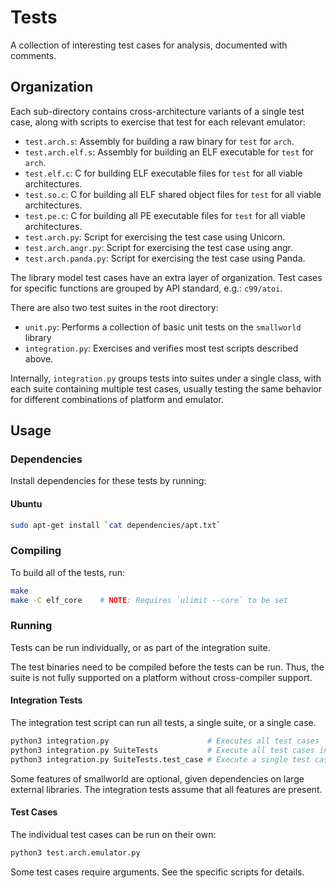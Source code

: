 # Tests

A collection of interesting test cases for analysis, documented with comments.

## Organization

Each sub-directory contains cross-architecture variants
of a single test case, along with scripts to exercise
that test for each relevant emulator:

- `test.arch.s`: Assembly for building a raw binary for `test` for `arch`.
- `test.arch.elf.s`: Assembly for building an ELF executable for `test` for `arch`.
- `test.elf.c`: C for building ELF executable files for `test` for all viable architectures.
- `test.so.c`: C for building all ELF shared object files for `test` for all viable architectures.
- `test.pe.c`: C for building all PE executable files for `test` for all viable architectures.
- `test.arch.py`: Script for exercising the test case using Unicorn.
- `test.arch.angr.py`: Script for exercising the test case using angr.
- `test.arch.panda.py`: Script for exercising the test case using Panda.

The library model test cases have an extra layer of organization.
Test cases for specific functions are grouped by API standard, 
e.g.: `c99/atoi`.

There are also two test suites in the root directory:

- `unit.py`: Performs a collection of basic unit tests on the `smallworld` library
- `integration.py`: Exercises and verifies most test scripts described above.

Internally, `integration.py` groups tests into suites under a single class,
with each suite containing multiple test cases,
usually testing the same behavior for different combinations
of platform and emulator.

## Usage

### Dependencies

Install dependencies for these tests by running:

#### Ubuntu

```bash
sudo apt-get install `cat dependencies/apt.txt`
```

### Compiling

To build all of the tests, run:

```bash
make
make -C elf_core    # NOTE: Requires `ulimit --core` to be set
```

### Running

Tests can be run individually, or as part of the integration suite.

The test binaries need to be compiled before the tests can be run.
Thus, the suite is not fully supported on a platform without cross-compiler support.

#### Integration Tests

The integration test script can run all tests, a single suite, or a single case.

```bash
python3 integration.py                      # Executes all test cases
python3 integration.py SuiteTests           # Execute all test cases in one suite
python3 integration.py SuiteTests.test_case # Execute a single test case
```

Some features of smallworld are optional, given dependencies on large external libraries.
The integration tests assume that all features are present.

#### Test Cases

The individual test cases can be run on their own:

```bash
python3 test.arch.emulator.py
```

Some test cases require arguments.  See the specific scripts for details.
